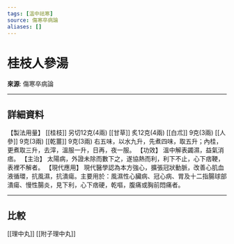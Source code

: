 ```yaml
---
tags: [溫中祛寒]
source: 傷寒卒病論
aliases: []
---
```


# 桂枝人參湯

**來源**: 傷寒卒病論  

---

## 詳細資料
【製法用量】 [[桂枝]] 另切12克(4兩) [[甘草]] 炙12克(4兩) [[白朮]] 9克(3兩) [[人參]] 9克(3兩) [[乾薑]] 9克(3兩)
右五味，以水九升，先煮四味，取五升；內桂，更煮取三升，去滓，溫服一升，日再，夜一服。
【功效】
溫中解表蠲濕，益氣消痞。
【主治】
太陽病，外證未除而數下之，遂協熱而利，利下不止，心下痞鞕，表裡不解者。
【現代應用】
現代醫學認為本方強心，擴張冠狀動脈，改善心肌血液循環，抗風濕，抗潰瘍。主要用於：風濕性心臟病、冠心病、胃及十二指腸球部潰瘍、慢性腸炎，見下利，心下痞硬，乾嘔，腹痛或胸前悶痛者。

---

## 比較
[[理中丸]]
[[附子理中丸]]
